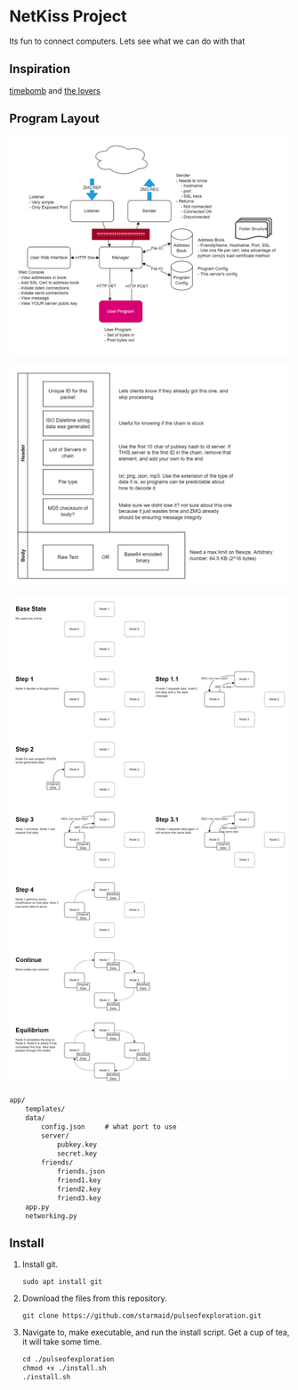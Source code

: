 # NetKiss Project

Its fun to connect computers. Lets see what we can do with that

## Inspiration

[timebomb](http://electronicartist.net/virocene/timebomb/index.html) and [the lovers](http://electronicartist.net/virocene/the-lovers/index.html)

## Program Layout

![Alt text](/docs/netkiss-App.drawio.png)

![Alt text](/docs/netkiss-Packet.drawio.png)

![Alt text](/docs/netkiss-Wide_Network.drawio.png)


```
app/
    templates/
    data/
        config.json     # what port to use
        server/
            pubkey.key
            secret.key
        friends/
            friends.json
            friend1.key
            friend2.key
            friend3.key
    app.py
    networking.py

```


## Install


1. Install git.

    ```
    sudo apt install git
    ```

2. Download the files from this repository.

    ```
    git clone https://github.com/starmaid/pulseofexploration.git
    ```

3. Navigate to, make executable, and run the install script. Get a cup of tea, it will take some time.

    ```
    cd ./pulseofexploration
    chmod +x ./install.sh
    ./install.sh
    ```

